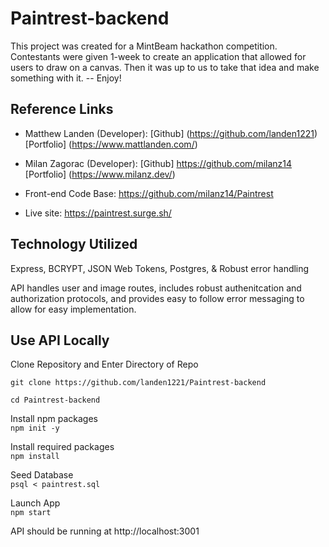 # Paintrest-backend

This project was created for a MintBeam hackathon competition. Contestants were given 1-week to create an application that allowed for users to draw on a canvas. Then it was up to us to take that idea and make something with it. -- Enjoy!

## Reference Links

-   Matthew Landen (Developer): [Github] (https://github.com/landen1221) [Portfolio] (https://www.mattlanden.com/)
-   Milan Zagorac (Developer): [Github] https://github.com/milanz14 [Portfolio] (https://www.milanz.dev/)

-   Front-end Code Base: https://github.com/milanz14/Paintrest
-   Live site: https://paintrest.surge.sh/

## Technology Utilized

Express, BCRYPT, JSON Web Tokens, Postgres, & Robust error handling

API handles user and image routes, includes robust authenitcation and authorization protocols, and provides easy to follow error messaging to allow for easy implementation.

## Use API Locally

Clone Repository and Enter Directory of Repo

`git clone https://github.com/landen1221/Paintrest-backend`

`cd Paintrest-backend`

Install npm packages<br>
`npm init -y`

Install required packages<br>
`npm install`

Seed Database<br>
`psql < paintrest.sql`

Launch App<br>
`npm start`

API should be running at http://localhost:3001
